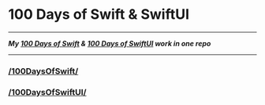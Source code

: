 # 100 Days of Swift & SwiftUI

---

**_My [100 Days of Swift](https://www.hackingwithswift.com/100) & [100 Days of SwiftUI](https://www.hackingwithswift.com/100/swiftui) work in one repo_**

---

### [/100DaysOfSwift/](/100DaysOfSwift/)

### [/100DaysOfSwiftUI/](/100DaysOfSwiftUI/)
